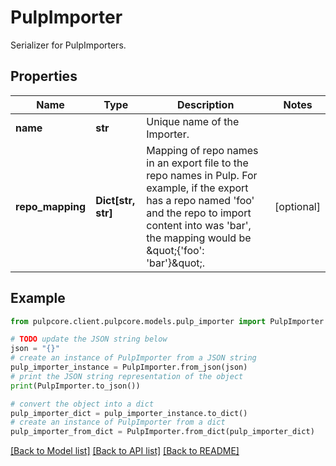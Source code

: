 # PulpImporter

Serializer for PulpImporters.

## Properties

Name | Type | Description | Notes
------------ | ------------- | ------------- | -------------
**name** | **str** | Unique name of the Importer. | 
**repo_mapping** | **Dict[str, str]** | Mapping of repo names in an export file to the repo names in Pulp. For example, if the export has a repo named &#39;foo&#39; and the repo to import content into was &#39;bar&#39;, the mapping would be \&quot;{&#39;foo&#39;: &#39;bar&#39;}\&quot;. | [optional] 

## Example

```python
from pulpcore.client.pulpcore.models.pulp_importer import PulpImporter

# TODO update the JSON string below
json = "{}"
# create an instance of PulpImporter from a JSON string
pulp_importer_instance = PulpImporter.from_json(json)
# print the JSON string representation of the object
print(PulpImporter.to_json())

# convert the object into a dict
pulp_importer_dict = pulp_importer_instance.to_dict()
# create an instance of PulpImporter from a dict
pulp_importer_from_dict = PulpImporter.from_dict(pulp_importer_dict)
```
[[Back to Model list]](../README.md#documentation-for-models) [[Back to API list]](../README.md#documentation-for-api-endpoints) [[Back to README]](../README.md)


